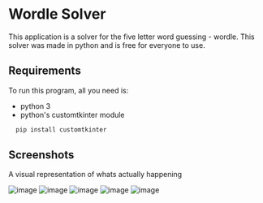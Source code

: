 
# Wordle Solver

This application is a solver for the five letter word guessing - wordle. This solver was made in python and is free for everyone to use.




## Requirements

To run this program, all you need is:

- python 3
- python's customtkinter module

```bash
  pip install customtkinter
```
## Screenshots

A visual representation of whats actually happening

![image](https://github.com/Shobthebob/Wordle-Solver/assets/77617762/3946eaee-a848-4eb5-8dea-0ef73b184eca)
![image](https://github.com/Shobthebob/Wordle-Solver/assets/77617762/7ddb23ea-4a91-4fea-9b6a-5514879a5772)
![image](https://github.com/Shobthebob/Wordle-Solver/assets/77617762/899b1ec3-2d46-4f06-8f54-8d449fe10cf9)
![image](https://github.com/Shobthebob/Wordle-Solver/assets/77617762/cf95cf38-6c1c-4918-ae0f-07a8ef44cdea)
![image](https://github.com/Shobthebob/Wordle-Solver/assets/77617762/818635fd-eafa-4a77-90a4-dd1bf8783518)




